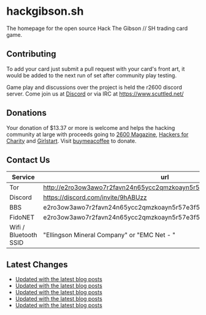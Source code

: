 # hackgibson.sh
The homepage for the open source Hack The Gibson // SH trading card game.


## Contributing

To add your card just submit a pull request with your card's front art, it would be added to the next run of set after community play testing.

Game play and discussions over the project is held the r2600 discord server. Come join us at [Discord](https://discord.com/invite/9hABUzz) or via IRC at https://www.scuttled.net/


## Donations

Your donation of $13.37 or more is welcome and helps the hacking community at large with proceeds going to [2600 Magazine](https://2600.com/), [Hackers for Charity](https://hackersforcharity.org) and [Girlstart](https://girlstart.org).  Visit [buymeacoffee](https://www.buymeacoffee.com/hackgibson.sh) to donate.


## Contact Us

Service | url
-|-
Tor | http://e2ro3ow3awo7r2favn24n65ycc2qmzkoayn5r57e3f56nvjwdcgg32ad.onion
Discord | https://discord.com/invite/9hABUzz
BBS | e2ro3ow3awo7r2favn24n65ycc2qmzkoayn5r57e3f56nvjwdcgg32ad.onion:23
FidoNET | e2ro3ow3awo7r2favn24n65ycc2qmzkoayn5r57e3f56nvjwdcgg32ad.onion:24554
Wifi / Bluetooth SSID | "Ellingson Mineral Company" or "EMC Net - <fidonet address>"

## Latest Changes
<!-- BLOG-POST-LIST:START -->
- [Updated with the latest blog posts](https://github.com/DFW2600/hackgibson.sh/commit/94f6f6a313977380c84c2f3f208b4b3f2d83d192)
- [Updated with the latest blog posts](https://github.com/DFW2600/hackgibson.sh/commit/80f72218fee0b44f629b99cc6b246fb91ecc358a)
- [Updated with the latest blog posts](https://github.com/DFW2600/hackgibson.sh/commit/709754d30738507c1c476c3c52dc8672afc75440)
- [Updated with the latest blog posts](https://github.com/DFW2600/hackgibson.sh/commit/56d39a0c24320a137c362eb640ca6e77a5142fab)
- [Updated with the latest blog posts](https://github.com/DFW2600/hackgibson.sh/commit/5b265f0d2079e55a35c9a10c35f8a6a963a92e01)
<!-- BLOG-POST-LIST:END -->
